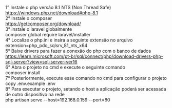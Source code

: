 1° Instale o php versão 8.1 NTS (Non Thread Safe) <br>
https://windows.php.net/download#php-8.1 <br>
2° Instale o composer  <br>
https://getcomposer.org/download/ <br>
3° Instale o laravel globalmente <br>
composer global require laravel/installer <br>
4° Localize o php.ini e insira a seguinte extensão no arquivo <br>
extension=php_pdo_sqlsrv_81_nts_x64 <br>
5° Baixe drivers para fazer a conexão do php com o banco de dados <br>
https://learn.microsoft.com/pt-br/sql/connect/php/download-drivers-php-sql-server?view=sql-server-ver16 <br>
6° Abra o projeto no cmd e execute o seguinte comando <br>
composer install <br>
7° Posteriormente, execute esse comando no cmd para configurar o projeto <br>
copy .env.example .env <br>
8° Para executar o projeto, setando o host a aplicação poderá ser acessada de outro dispositivo na rede <br>
php artisan serve --host=192.168.0.159 --port=80 <br>
